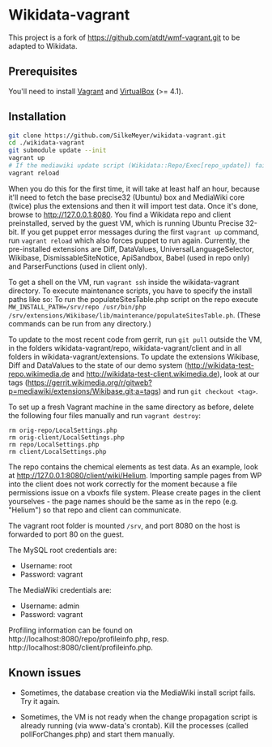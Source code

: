 Wikidata-vagrant
===========

This project is a fork of https://github.com/atdt/wmf-vagrant.git to be adapted to Wikidata.

## Prerequisites ##

You'll need to install [Vagrant][0] and [VirtualBox][1] (>= 4.1).

## Installation ##

```bash
git clone https://github.com/SilkeMeyer/wikidata-vagrant.git
cd ./wikidata-vagrant
git submodule update --init
vagrant up
# If the mediawiki update script (Wikidata::Repo/Exec[repo_update]) fails, reboot the Vagrant machine by running
vagrant reload
```

When you do this for the first time, it will take at least half an hour, because it'll need to fetch the base precise32 (Ubuntu) box and MediaWiki core (twice) plus the extensions and then it will import test data. Once it's done, browse to http://127.0.0.1:8080. You find a Wikidata repo and client preinstalled, served by the guest VM, which is running Ubuntu Precise 32-bit. If you get puppet error messages during the first `vagrant up` command, run `vagrant reload` which also forces puppet to run again. Currently, the pre-installed extensions are Diff, DataValues, UniversalLanguageSelector, Wikibase, DismissableSiteNotice, ApiSandbox, Babel (used in repo only) and ParserFunctions (used in client only).

To get a shell on the VM, run `vagrant ssh` inside the wikidata-vagrant directory. To execute maintenance scripts, you have to specify the install paths like so:
To run the populateSitesTable.php script on the repo execute `MW_INSTALL_PATH=/srv/repo /usr/bin/php /srv/extensions/Wikibase/lib/maintenance/populateSitesTable.ph`. (These commands can be run from any directory.)

To update to the most recent code from gerrit, run `git pull` outside the VM, in the folders wikidata-vagrant/repo, wikidata-vagrant/client and in all folders in wikidata-vagrant/extensions. To update the extensions Wikibase, Diff and DataValues to the state of our demo system (http://wikidata-test-repo.wikimedia.de and http://wikidata-test-client.wikimedia.de), look at our tags (https://gerrit.wikimedia.org/r/gitweb?p=mediawiki/extensions/Wikibase.git;a=tags) and run `git checkout <tag>`.

To set up a fresh Vagrant machine in the same directory as before, delete the following four files manually and run `vagrant destroy`:
```
rm orig-repo/LocalSettings.php
rm orig-client/LocalSettings.php
rm repo/LocalSettings.php
rm client/LocalSettings.php
```

The repo contains the chemical elements as test data. As an example, look at http://127.0.0.1:8080/client/wiki/Helium. Importing sample pages from WP into the client does not work correctly for the moment because a file permissions issue on a vboxfs file system. Please create pages in the client yourselves - the page names should be the same as in the repo (e.g. "Helium") so that repo and client can communicate.

The vagrant root folder is mounted `/srv`, and port 8080 on the host is forwarded to port 80 on the guest.

The MySQL root credentials are:

* Username: root
* Password: vagrant

The MediaWiki credentials are:

* Username: admin
* Password: vagrant

Profiling information can be found on http://localhost:8080/repo/profileinfo.php, resp. http://localhost:8080/client/profileinfo.php.

## Known issues ##
* Sometimes, the database creation via the MediaWiki install script fails. Try it again.
* Sometimes, the VM is not ready when the change propagation script is already running (via www-data's crontab). Kill the processes (called pollForChanges.php) and start them manually.

  [0]: http://vagrantup.com/v1/docs/getting-started/index.html
  [1]: https://www.virtualbox.org/wiki/Downloads
